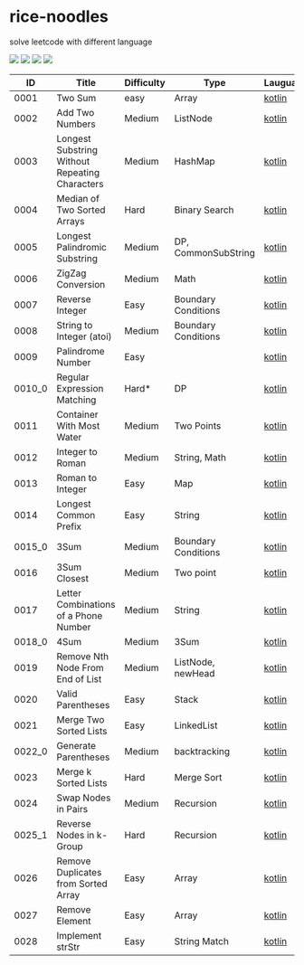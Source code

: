 # rice-noodles

solve leetcode with different language 

[![](https://img.shields.io/github/forks/yunshuipiao/rice-noodles.svg)](https://github.com/yunshuipiao/rice-noodles)
[![](https://img.shields.io/github/stars/yunshuipiao/rice-noodles.svg)](https://github.com/yunshuipiao/rice-noodles)
[![](https://img.shields.io/github/license/yunshuipiao/rice-noodles.svg)](https://github.com/yunshuipiao/rice-noodles)
[![](https://img.shields.io/github/followers/yunshuipiao.svg)](https://github.com/yunshuipiao)


ID | Title | Difficulty| Type | Lauguage 
---- | --- | --- | --- | --- |
0001 | Two Sum | easy | Array | [kotlin](https://github.com/yunshuipiao/rice-noodles/issues/1)
0002 | Add Two Numbers | Medium | ListNode | [kotlin](https://github.com/yunshuipiao/rice-noodles/issues/2)
0003 | Longest Substring Without Repeating Characters | Medium | HashMap | [kotlin](https://github.com/yunshuipiao/rice-noodles/issues/3)
0004 | Median of Two Sorted Arrays | Hard | Binary Search | [kotlin](https://github.com/yunshuipiao/rice-noodles/issues/4)
0005 | Longest Palindromic Substring | Medium | DP, CommonSubString | [kotlin](https://github.com/yunshuipiao/rice-noodles/issues/5)
0006 | ZigZag Conversion | Medium | Math | [kotlin](https://github.com/yunshuipiao/rice-noodles/issues/6)
0007 | Reverse Integer | Easy | Boundary Conditions | [kotlin](https://github.com/yunshuipiao/rice-noodles/issues/7)
0008 | String to Integer (atoi) | Medium | Boundary Conditions | [kotlin](https://github.com/yunshuipiao/rice-noodles/issues/8)
0009 |  Palindrome Number | Easy |  | [kotlin](https://github.com/yunshuipiao/rice-noodles/issues/9)
0010_0 |  Regular Expression Matching | Hard* | DP | [kotlin](https://github.com/yunshuipiao/rice-noodles/issues/10)
0011 |  Container With Most Water | Medium | Two Points | [kotlin](https://github.com/yunshuipiao/rice-noodles/issues/11)
0012 |  Integer to Roman | Medium | String, Math | [kotlin](https://github.com/yunshuipiao/rice-noodles/issues/12)
0013 |  Roman to Integer | Easy | Map | [kotlin](https://github.com/yunshuipiao/rice-noodles/issues/13)
0014 |  Longest Common Prefix | Easy | String | [kotlin](https://github.com/yunshuipiao/rice-noodles/issues/14)
0015_0 |  3Sum | Medium | Boundary Conditions  | [kotlin](https://github.com/yunshuipiao/rice-noodles/issues/15)
0016 |  3Sum Closest | Medium | Two point | [kotlin](https://github.com/yunshuipiao/rice-noodles/issues/16)
0017 |  Letter Combinations of a Phone Number | Medium | String | [kotlin](https://github.com/yunshuipiao/rice-noodles/issues/17)
0018_0 |  4Sum | Medium | 3Sum | [kotlin](https://github.com/yunshuipiao/rice-noodles/issues/18)
0019 |  Remove Nth Node From End of List | Medium | ListNode, newHead | [kotlin](https://github.com/yunshuipiao/rice-noodles/issues/19)
0020 |  Valid Parentheses  | Easy | Stack | [kotlin](https://github.com/yunshuipiao/rice-noodles/issues/20)
0021 | Merge Two Sorted Lists | Easy | LinkedList | [kotlin](https://github.com/yunshuipiao/rice-noodles/issues/21)
0022_0 | Generate Parentheses | Medium | backtracking | [kotlin](https://github.com/yunshuipiao/rice-noodles/issues/22)
0023 | Merge k Sorted Lists | Hard | Merge Sort | [kotlin](https://github.com/yunshuipiao/rice-noodles/issues/23)
0024 | Swap Nodes in Pairs| Medium | Recursion | [kotlin](https://github.com/yunshuipiao/rice-noodles/issues/24)
0025_1 | Reverse Nodes in k-Group |  Hard | Recursion | [kotlin](https://github.com/yunshuipiao/rice-noodles/issues/25)
0026 | Remove Duplicates from Sorted Array|  Easy | Array | [kotlin](https://github.com/yunshuipiao/rice-noodles/issues/26)
0027 | Remove Element |  Easy | Array | [kotlin](https://github.com/yunshuipiao/rice-noodles/issues/27)
0028 | Implement strStr |  Easy | String Match | [kotlin](https://github.com/yunshuipiao/rice-noodles/issues/28)
